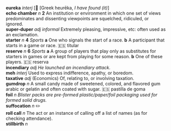 __eureka__ _interj_ [:scroll: [Greek heurēka, _I have found (it)_]  
__echo chamber__ _n_ __2__ An institution or environment in which one set of views predominates and dissenting viewpoints are squelched, ridiculed, or ignored.  
__super-duper__ _adj_ _informal_ Extremely pleasing, impressive, etc: often used as an exclamation.  
__starter__ _n_ __4__ _Sports_ __a__ One who signals the start of a race. __b__ A participant that starts in a game or race. :es: titular  
__reserve__ _n_ __6__ _Sports_ __a__ A group of players that play only as substitutes for starters in games or are kept from playing for some reason. __b__ One of these players. :es: reserva  
__incendiary__ _adj_ _He launched an incendiary attack._  
__meh__ _interj_ Used to express indifference, apathy, or boredom.  
__taxative__ _adj_ (Economics) Of, relating to, or involving taxation.  
__gumdrop__ _n_ A small candy made of sweetened, colored, and flavored gum arabic or gelatin and often coated with sugar. :es: pastilla de goma  
__foil__ _n_ _Blister packs are pre-formed plastic/paper/foil packaging used for formed solid drugs._  
__suffocation__ _n_ :pencil2:  
__roll call__ _n_ The act or an instance of calling off a list of names (as for checking attendance).  
__stillbirth__ _n_  
